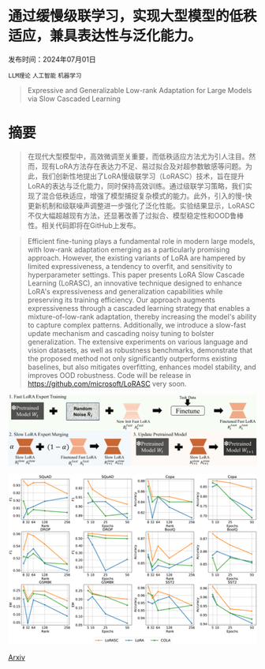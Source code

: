 # 通过缓慢级联学习，实现大型模型的低秩适应，兼具表达性与泛化能力。

发布时间：2024年07月01日

`LLM理论` `人工智能` `机器学习`

> Expressive and Generalizable Low-rank Adaptation for Large Models via Slow Cascaded Learning

# 摘要

> 在现代大型模型中，高效微调至关重要，而低秩适应方法尤为引人注目。然而，现有LoRA方法存在表达力不足、易过拟合及对超参数敏感等问题。为此，我们创新性地提出了LoRA慢级联学习（LoRASC）技术，旨在提升LoRA的表达与泛化能力，同时保持高效训练。通过级联学习策略，我们实现了混合低秩适应，增强了模型捕捉复杂模式的能力。此外，引入的慢-快更新机制和级联噪声调整进一步强化了泛化性能。实验结果显示，LoRASC不仅大幅超越现有方法，还显著改善了过拟合、模型稳定性和OOD鲁棒性。相关代码即将在GitHub上发布。

> Efficient fine-tuning plays a fundamental role in modern large models, with low-rank adaptation emerging as a particularly promising approach. However, the existing variants of LoRA are hampered by limited expressiveness, a tendency to overfit, and sensitivity to hyperparameter settings. This paper presents LoRA Slow Cascade Learning (LoRASC), an innovative technique designed to enhance LoRA's expressiveness and generalization capabilities while preserving its training efficiency. Our approach augments expressiveness through a cascaded learning strategy that enables a mixture-of-low-rank adaptation, thereby increasing the model's ability to capture complex patterns. Additionally, we introduce a slow-fast update mechanism and cascading noisy tuning to bolster generalization. The extensive experiments on various language and vision datasets, as well as robustness benchmarks, demonstrate that the proposed method not only significantly outperforms existing baselines, but also mitigates overfitting, enhances model stability, and improves OOD robustness. Code will be release in https://github.com/microsoft/LoRASC very soon.

![通过缓慢级联学习，实现大型模型的低秩适应，兼具表达性与泛化能力。](../../../paper_images/2407.01491/x1.png)

![通过缓慢级联学习，实现大型模型的低秩适应，兼具表达性与泛化能力。](../../../paper_images/2407.01491/x2.png)

[Arxiv](https://arxiv.org/abs/2407.01491)